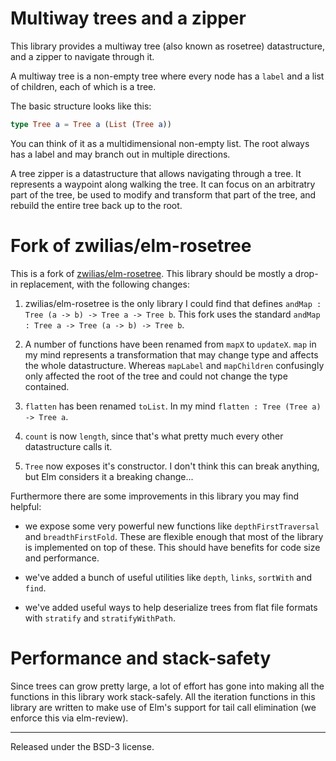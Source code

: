 # Multiway trees and a zipper

This library provides a multiway tree (also known as rosetree) datastructure,
and a zipper to navigate through it.

A multiway tree is a non-empty tree where every node has a `label` and a list of
children, each of which is a tree.

The basic structure looks like this:

```elm
type Tree a = Tree a (List (Tree a))
```

You can think of it as a multidimensional non-empty list. The root always has a
label and may branch out in multiple directions.

A tree zipper is a datastructure that allows navigating through a tree. It
represents a waypoint along walking the tree. It can focus on an arbitratry part
of the tree, be used to modify and transform that part of the tree, and rebuild
the entire tree back up to the root.

# Fork of zwilias/elm-rosetree

This is a fork of [zwilias/elm-rosetree](https://package.elm-lang.org/packages/zwilias/elm-rosetree/latest/).
This library should be mostly a drop-in replacement, with the following changes:

1. zwilias/elm-rosetree is the only library I could find that defines
   `andMap : Tree (a -> b) -> Tree a -> Tree b`. This fork uses the standard
   `andMap : Tree a -> Tree (a -> b) -> Tree b`.

2. A number of functions have been renamed from `mapX` to `updateX`. `map` in
   my mind represents a transformation that may change type and affects the whole
   datastructure. Whereas `mapLabel` and `mapChildren` confusingly only affected
   the root of the tree and could not change the type contained.

3. `flatten` has been renamed `toList`. In my mind `flatten : Tree (Tree a) -> Tree a`.

4. `count` is now `length`, since that's what pretty much every other datastructure calls it.

5. `Tree` now exposes it's constructor. I don't think this can break anything, but
   Elm considers it a breaking change...

Furthermore there are some improvements in this library you may find helpful:

- we expose some very powerful new functions like `depthFirstTraversal`
  and `breadthFirstFold`. These are flexible enough that most of the library is
  implemented on top of these. This should have benefits for code size and performance.

- we've added a bunch of useful utilities like `depth`, `links`, `sortWith` and `find`.

- we've added useful ways to help deserialize trees from flat file formats with
  `stratify` and `stratifyWithPath`.

# Performance and stack-safety

Since trees can grow pretty large, a lot of effort has gone into making all the
functions in this library work stack-safely. All the iteration functions in
this library are written to make use of Elm's support for tail call elimination
(we enforce this via elm-review).

---

Released under the BSD-3 license.
